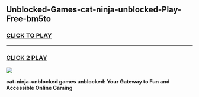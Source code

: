 
## Unblocked-Games-cat-ninja-unblocked-Play-Free-bm5to
<h3>
<a href="https://premium76.site?title=cat-ninja-unblocked&ref=23A">CLICK TO PLAY</a></h3>
<hr>

<h3>
<a href="https://premium76.site?title=cat-ninja-unblocked&ref=23A">CLICK 2 PLAY</a>
  
</h3>

<a href="https://premium76.site?title=cat-ninja-unblocked&ref=23A"><img src="https://clearcache.store/games.png"></a>


**cat-ninja-unblocked games unblocked: Your Gateway to Fun and Accessible Online Gaming**
